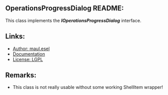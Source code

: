 ## OperationsProgressDialog README:
This class implements the ***IOperationsProgressDialog*** interface.

## Links:
* [Author: maul.esel](https://github.com/maul-esel)
* [Documentation](http://maul-esel.github.com/COM-Classes/master/OperationsProgressDialog)
* [License: LGPL](http://www.gnu.org/licenses/lgpl-2.1.txt)

## Remarks:
* This class is not really usable without some working ShellItem wrapper!